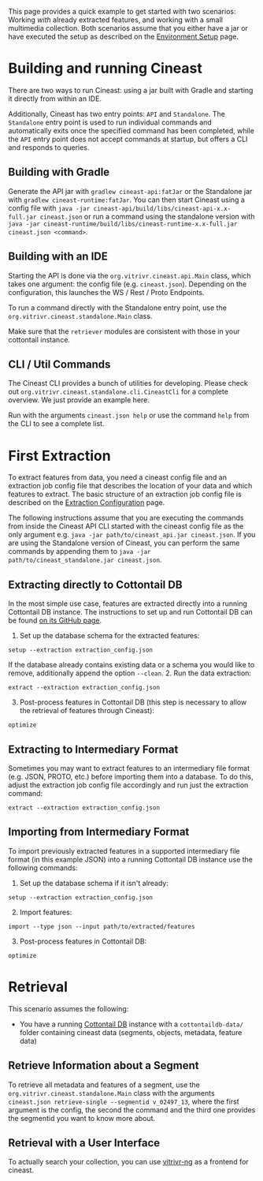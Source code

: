 This page provides a quick example to get started with two scenarios: Working _with_ already extracted features, and working with a small multimedia collection. Both scenarios assume that you either have a jar or have executed the setup as described on the [Environment Setup](https://github.com/vitrivr/cineast/wiki/Environment-Setup) page.

# Building and running Cineast

There are two ways to run Cineast: using a jar built with Gradle and starting it directly from within an IDE.

Additionally, Cineast has two entry points: `API` and `Standalone`. The `Standalone` entry point is used to run individual commands and automatically exits once the specified command has been completed, while the `API` entry point does not accept commands at startup, but offers a CLI and responds to queries.

## Building with Gradle

Generate the API jar with `gradlew cineast-api:fatJar` or the Standalone jar with `gradlew cineast-runtime:fatJar`. You can then start Cineast using a config file with `java -jar cineast-api/build/libs/cineast-api-x.x-full.jar cineast.json` or run a command using the standalone version with `java -jar cineast-runtime/build/libs/cineast-runtime-x.x-full.jar cineast.json <command>`.

## Building with an IDE

Starting the API is done via the `org.vitrivr.cineast.api.Main` class, which takes one argument: the config file (e.g. `cineast.json`). Depending on the configuration, this launches the WS / Rest / Proto Endpoints.

To run a command directly with the Standalone entry point, use the `org.vitrivr.cineast.standalone.Main` class.

Make sure that the `retriever` modules are consistent with those in your cottontail instance.

## CLI / Util Commands

The Cineast CLI provides a bunch of utilities for developing. Please check out `org.vitrivr.cineast.standalone.cli.CineastCli` for a complete overview. We just provide an example here.

Run  with the arguments `cineast.json help` or use the command `help` from the CLI to see a complete list.

# First Extraction

To extract features from data, you need a cineast config file and an extraction job config file that describes the location of your data and which features to extract. The basic structure of an extraction job config file is described on the [Extraction Configuration](https://github.com/vitrivr/cineast/wiki/Extraction-Configuration) page.

The following instructions assume that you are executing the commands from inside the Cineast API CLI started with the cineast config file as the only argument e.g. `java -jar path/to/cineast_api.jar cineast.json`. If you are using the Standalone version of Cineast, you can perform the same commands by appending them to `java -jar path/to/cineast_standalone.jar cineast.json`.

## Extracting directly to Cottontail DB

In the most simple use case, features are extracted directly into a running Cottontail DB instance. The instructions to set up and run Cottontail DB can be found [on its GitHub page](https://github.com/vitrivr/cottontaildb).

1. Set up the database schema for the extracted features:
```
setup --extraction extraction_config.json
```
If the database already contains existing data or a schema you would like to remove, additionally append the option `--clean`.
2. Run the data extraction:
```
extract --extraction extraction_config.json
```
3. Post-process features in Cottontail DB (this step is necessary to allow the retrieval of features through Cineast):
```
optimize
```

## Extracting to Intermediary Format

Sometimes you may want to extract features to an intermediary file format (e.g. JSON, PROTO, etc.) before importing them into a database. To do this, adjust the extraction job config file accordingly and run just the extraction command:
```
extract --extraction extraction_config.json
```

## Importing from Intermediary Format

To import previously extracted features in a supported intermediary file format (in this example JSON) into a running Cottontail DB instance use the following commands:

1. Set up the database schema if it isn't already:
```
setup --extraction extraction_config.json
```
2. Import features:
```
import --type json --input path/to/extracted/features
```
3. Post-process features in Cottontail DB:
```
optimize
```

# Retrieval

This scenario assumes the following:
- You have a running [Cottontail DB](https://github.com/vitrivr/cottontaildb) instance with a `cottontaildb-data/` folder containing cineast data (segments, objects, metadata, feature data)

## Retrieve Information about a Segment

To retrieve all metadata and features of a segment, use the `org.vitrivr.cineast.standalone.Main` class with the arguments `cineast.json retrieve-single --segmentid v_02497_13`, where the first argument is the config, the second the command and the third one provides the segmentid you want to know more about.

## Retrieval with a User Interface

To actually search your collection, you can use [vitrivr-ng](https://github.com/vitrivr/vitrivr-ng) as a frontend for cineast.